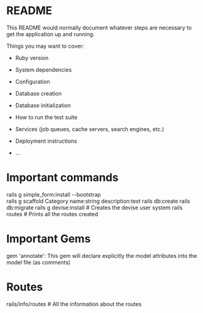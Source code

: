 # README

This README would normally document whatever steps are necessary to get the
application up and running.

Things you may want to cover:

* Ruby version

* System dependencies

* Configuration

* Database creation

* Database initialization

* How to run the test suite

* Services (job queues, cache servers, search engines, etc.)

* Deployment instructions

* ...

# Important commands
rails g simple_form:install --bootstrap    
rails g scaffold Category name:string description:text
rails db:create
rails db:migrate
rails g devise:install          # Creates the devise user system
rails routes                    # Prints all the routes created

# Important Gems
gem 'annotate': This gem will declare explicitly the model attributes into the model file (as comments)

# Routes
rails/info/routes               # All the information about the routes

